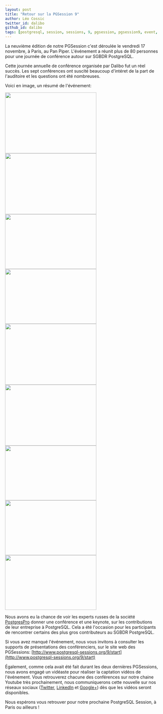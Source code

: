 ```yaml
---
layout: post
title: "Retour sur la PGSession 9"
author: Léo Cossic
twitter_id: dalibo
github_id: dalibo
tags: [postgresql, session, sessions, 9, pgsession, pgsession9, event, evenement, conférences, conférence, paris, dalibo]
---
```


La neuvième édition de notre PGSession c'est déroulée le vendredi 17 novembre, à Paris, au Pan Piper. L'événement a réunit plus de 80 personnes pour une journée de conférence autour sur SGBDR PostgreSQL.

<!--MORE-->

Cette journée annuelle de conférence organisée par Dalibo fut un réel succès. Les sept conférences ont suscité beaucoup d'intéret de la part de l'auditoire et les questions ont été nombreuses.

Voici en image, un résumé de l'événement:

<img src="https://github.com/dalibo/blog/blob/gh-pages/img/DO0ureJWkAAx439.jpg" width="300" height="200" /> <img src="https://github.com/dalibo/blog/blob/gh-pages/img/DO05tEKX0AE8bzc.jpg" width="300" height="200" />
<img src="https://github.com/dalibo/blog/blob/gh-pages/img/DO1-WFxWkAA5qiN.jpg" width="300" height="180" /> <img src="https://github.com/dalibo/blog/blob/gh-pages/img/DO1H0bGXUAEQGp7.jpg" width="300" height="180" />
<img src="https://github.com/dalibo/blog/blob/gh-pages/img/DO1P2mHWAAA18hs.jpg" width="300" height="200" /> <img src="https://github.com/dalibo/blog/blob/gh-pages/img/DO1drwyXcAAyFk4.jpg" width="300" height="200" />
<img src="https://github.com/dalibo/blog/blob/gh-pages/img/DO1roeeXcAAN7Yq.jpg" width="300" height="180" /> <img src="https://github.com/dalibo/blog/blob/gh-pages/img/DO1yVKwXkAAbK2s.jpg" width="300" height="180" />
<img src="https://github.com/dalibo/blog/blob/gh-pages/img/DO2LqMyXkAAnSqA.jpg" width="300" height="180" />

Nous avons eu la chance de voir les experts russes de la société [PostgresPro](https://postgrespro.com/) donner une conférence et une keynote, sur les contributions de leur entreprise à PostgreSQL. Cela a été l'occasion pour les participants de rencontrer certains des plus gros contributeurs au SGBDR PostgreSQL. 

Si vous avez manqué l'événement, nous vous invitons à consulter les supports de présentations des conférenciers, sur le site web des PGSessions: [http://www.postgresql-sessions.org/9/start](http://www.postgresql-sessions.org/9/start)

Également, comme cela avait été fait durant les deux dernières PGSessions, nous avons engagé un vidéaste pour réaliser la captation vidéos de l'événement. Vous retrouverez chacune des conférences sur notre chaine Youtube très prochainement, nous communiquerons cette nouvelle sur nos réseaux sociaux ([Twitter](https://twitter.com/dalibo), [LinkedIn](https://www.linkedin.com/company/150636/) et [Google+](https://plus.google.com/+Dalibo?hl=fr)) dès que les vidéos seront disponibles.

Nous espérons vous retrouver pour notre prochaine PostgreSQL Session, à Paris ou ailleurs !

